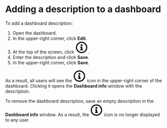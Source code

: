 # Adding a description to a dashboard

To add a dashboard description:

1. Open the dashboard.
1. In the upper-right corner, click **Edit**.
1. At the top of the screen, click ![image](../../../_assets/datalens/info.svg).
1. Enter the description and click **Save**.
1. In the upper-right corner, click **Save**.

As a result, all users will see the ![image](../../../_assets/datalens/info.svg) icon in the upper-right corner of the dashboard. Clicking it opens the **Dashboard info** window with the description.

To remove the dashboard description, save an empty description in the **Dashboard info** window. As a result, the ![image](../../../_assets/datalens/info.svg) icon is no longer displayed to any user.

